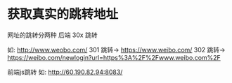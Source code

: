 # 获取真实的跳转地址
网址的跳转分两种
后端 30x 跳转

如: http://www.weobo.com/
301 跳转-> https://www.weibo.com/
302 跳转-> https://weibo.com/newlogin?url=https%3A%2F%2Fwww.weibo.com%2F

前端js跳转
如: http://60.190.82.94:8083/
